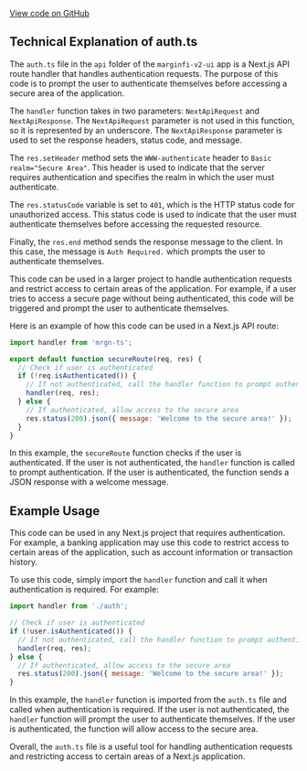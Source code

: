 [View code on GitHub](https://github.com/mrgnlabs/mrgn-ts/.autodoc/docs/json/apps/marginfi-v2-ui/src/pages/api)

## Technical Explanation of auth.ts

The `auth.ts` file in the `api` folder of the `marginfi-v2-ui` app is a Next.js API route handler that handles authentication requests. The purpose of this code is to prompt the user to authenticate themselves before accessing a secure area of the application.

The `handler` function takes in two parameters: `NextApiRequest` and `NextApiResponse`. The `NextApiRequest` parameter is not used in this function, so it is represented by an underscore. The `NextApiResponse` parameter is used to set the response headers, status code, and message.

The `res.setHeader` method sets the `WWW-authenticate` header to `Basic realm="Secure Area"`. This header is used to indicate that the server requires authentication and specifies the realm in which the user must authenticate.

The `res.statusCode` variable is set to `401`, which is the HTTP status code for unauthorized access. This status code is used to indicate that the user must authenticate themselves before accessing the requested resource.

Finally, the `res.end` method sends the response message to the client. In this case, the message is `Auth Required.` which prompts the user to authenticate themselves.

This code can be used in a larger project to handle authentication requests and restrict access to certain areas of the application. For example, if a user tries to access a secure page without being authenticated, this code will be triggered and prompt the user to authenticate themselves.

Here is an example of how this code can be used in a Next.js API route:

```javascript
import handler from 'mrgn-ts';

export default function secureRoute(req, res) {
  // Check if user is authenticated
  if (!req.isAuthenticated()) {
    // If not authenticated, call the handler function to prompt authentication
    handler(req, res);
  } else {
    // If authenticated, allow access to the secure area
    res.status(200).json({ message: 'Welcome to the secure area!' });
  }
}
```

In this example, the `secureRoute` function checks if the user is authenticated. If the user is not authenticated, the `handler` function is called to prompt authentication. If the user is authenticated, the function sends a JSON response with a welcome message.

## Example Usage

This code can be used in any Next.js project that requires authentication. For example, a banking application may use this code to restrict access to certain areas of the application, such as account information or transaction history.

To use this code, simply import the `handler` function and call it when authentication is required. For example:

```javascript
import handler from './auth';

// Check if user is authenticated
if (!user.isAuthenticated()) {
  // If not authenticated, call the handler function to prompt authentication
  handler(req, res);
} else {
  // If authenticated, allow access to the secure area
  res.status(200).json({ message: 'Welcome to the secure area!' });
}
```

In this example, the `handler` function is imported from the `auth.ts` file and called when authentication is required. If the user is not authenticated, the `handler` function will prompt the user to authenticate themselves. If the user is authenticated, the function will allow access to the secure area.

Overall, the `auth.ts` file is a useful tool for handling authentication requests and restricting access to certain areas of a Next.js application.
